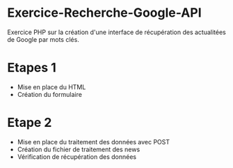 # Exercice-Recherche-Google-API
 Exercice PHP sur la création d'une interface de récupération des actualitées de Google par mots clés.

# Etapes 1 
 * Mise en place du HTML
 * Création du formulaire

 # Etape 2
 * Mise en place du traitement des données avec POST 
 * Création du fichier de traitement des news 
 * Vérification de récupération des données 